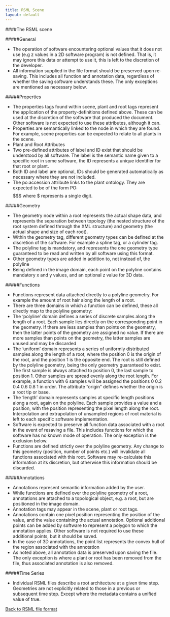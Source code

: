 ```yaml
---
title: RSML Scene
layout: default
---
```


####The RSML scene

#####General
  - The operation of software encountering optional values that it does not use (e.g z values in a 2D software program) is not defined. That is, it may ignore this data or attempt to use it, this is left to the discretion of the developer.
  - All information supplied in the file format should be preserved upon re-saving. This includes all function and annotation data, regardless of whether the saving software understands these. The only exceptions are mentioned as necessary below.

#####Properties
  - The properties tags found within scene, plant and root tags represent the application of the property-definitions defined above. These can be used at the discretion of the software that produced the document. Other software is not expected to use these attributes, although it can.
  - Properties are semantically linked to the node in which they are found. For example, scene properties can be expected to relate to all plants in the scene.
  - Plant and Root Attributes
  - Two pre-defined attributes of label and ID exist that should be understood by all software. The label is the semantic name given to a specific root in some software, the ID represents a unique identifier for that root or plant.
  - Both ID and label are optional, IDs should be generated automatically as necessary where they are not included.
  - The po:accession attribute links to the plant ontology. They are expected to be of the form PO:$$$$$$$ where $ represents a single digit.

#####Geometry
  - The geometry node within a root represents the actual shape data, and represents the separation between topology (the nested structure of the root system defined through the XML structure) and geometry (the actual shape and size of each root).
  - Within the geometry tag, different geometry types can be defined at the discretion of the software. For example a spline tag, or a cylinder tag.
  - The polyline tag is mandatory, and represents the one geometry type guaranteed to be read and written by all software using this format.
  - Other geometry types are added in addition to, not instead of, the polyline
  - Being defined in the image domain, each point on the polyline contains mandatory x and y values, and an optional z value for 3D data.

#####Functions
  - Functions represent data attached directly to a polyline geometry. For example the amount of root hair along the length of a root.
  - There are three domains in which a function can be defined, these all directly map to the polyline geometry:
  - The ‘polyline’ domain defines a series of discrete samples along the length of a root. Each sample lies directly on the corresponding point in the geometry. If there are less samples than points on the geometry, then the latter points of the geometry are assigned no value. If there are more samples than points on the geometry, the latter samples are unused and may be discarded
  - The ‘uniform’ domain represents a series of uniformly distributed samples along the length of a root, where the position 0 is the origin of the root, and the position 1 is the opposite end. The root is still defined by the polyline geometry, being the only geometry guaranteed to exist. The first sample is always attached to position 0, the last sample to position 1. Other samples are spread evenly along the root length. For example, a function with 6 samples will be assigned the positions 0 0.2 0.4 0.6 0.8 1 in order. The attribute “origin” defines whether the origin is a root tip or base. 
  - The ‘length’ domain represents samples at specific length positions along a root, again on the polyline. Each sample provides a value and a position, with the position representing the pixel length along the root. Interpolation and extrapolation of unsampled regions of root material is left to each specific software implementation.
  - Software is expected to preserve all function data associated with a root in the event of resaving a file. This includes functions for which the software has no known mode of operation. The only exception is the exclusion below.
  - Functions are defined strictly over the polyline geometry. Any change to this geometry (position, number of points etc.) will invalidate all functions associated with this root. Software may re-calculate this information at its discretion, but otherwise this information should be discarded.

#####Annotations
  - Annotations represent semantic information added by the user.
  - While functions are defined over the polyline geometry of a root, annotations are attached to a topological object, e.g. a root, but are positioned in the image domain.
  - Annotation tags may appear in the scene, plant or root tags.
  - Annotations contain one pixel position representing the position of the value, and the value containing the actual annotation. Optional additional points can be added by software to represent a polygon to which the annotation applies. Other software is not required to use these additional points, but it should be saved.
  - In the case of 3D annotations, the point list represents the convex hull of the region associated with the annotation
  - As noted above, all annotation data is preserved upon saving the file. The only exception is where a plant or root has been removed from the file, thus associated annotation is also removed.

#####Time Series
  - Individual RSML files describe a root architecture at a given time step. Geometries are not explicitly related to those in a previous or subsequent time step. Except where the metadata contains a unified value of true.


[Back to RSML file format](index)
